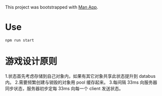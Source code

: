 This project was bootstrapped with [Man App](http://liangtongzhuo.com).

# Use
```
npm run start
```

# 游戏设计原则
1.状态首先考虑存储到自己对象内，如果有其它对象共享此状态提升到 databus 内。
2.需要频繁创建与销毁的对象用 pool 缓存起来。
3.每间隔 33ms 向服务器同步状态，服务器初步定每 33ms 向每一个 client 发送状态。